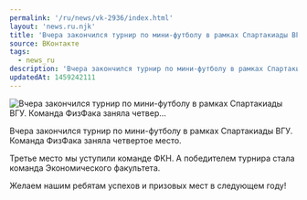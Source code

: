 ```yaml
---
permalink: '/ru/news/vk-2936/index.html'
layout: 'news.ru.njk'
title: 'Вчера закончился турнир по мини-футболу в рамках Спартакиады ВГУ. Команда ФизФака заняла четвер…'
source: ВКонтакте
tags:
  - news_ru
description: 'Вчера закончился турнир по мини-футболу в рамках Спартакиады ВГУ. Команда ФизФака заняла четвер…'
updatedAt: 1459242111
---
```

![Вчера закончился турнир по мини-футболу в рамках Спартакиады ВГУ. Команда ФизФака заняла четвер…](https://sun9-29.userapi.com/impf/c630223/v630223484/233dd/Me4c4ACnXlA.jpg?size=1200x843&quality=96&proxy=1&sign=923ff7fed00577706a5eb7205e9a699a&c_uniq_tag=R_TvLgdbRf06jMVeAF1ymKePP4kslZZoUwbn8tkCPf8&type=album)

Вчера закончился турнир по мини-футболу в рамках Спартакиады ВГУ. Команда ФизФака заняла четвертое место.

Третье место мы уступили команде ФКН. А победителем турнира стала команда Экономического факультета.

Желаем нашим ребятам успехов и призовых мест в следующем году!
